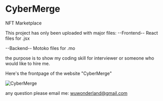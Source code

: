 # CyberMerge
NFT Marketplace 

This project has only been uploaded with major files:
--Frontend--
React files for .jsx

--Backend--
Motoko files for .mo

the purpose is to show my coding skill for interviewer or someone who would like to hire me. 


Here's the frontpage of the website "CyberMerge"

![CyberMerge](https://user-images.githubusercontent.com/106410053/207403966-b97eea53-8506-4504-98d6-1701faef8c82.png)


any question please email me:  wuwonderland@gmail.com
